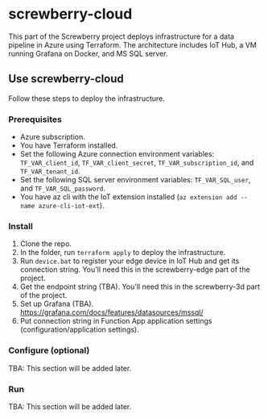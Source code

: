 # screwberry-cloud
This part of the Screwberry project deploys infrastructure for a data pipeline in Azure using Terraform. The architecture includes IoT Hub, a VM running Grafana on Docker, and MS SQL server.

## Use screwberry-cloud

Follow these steps to deploy the infrastructure.

### Prerequisites

* Azure subscription.
* You have Terraform installed.
* Set the following Azure connection environment variables: `TF_VAR_client_id`, `TF_VAR_client_secret`, `TF_VAR_subscription_id`, and `TF_VAR_tenant_id`.
* Set the following SQL server environment variables: `TF_VAR_SQL_user`, and `TF_VAR_SQL_password`.
* You have az cli with the IoT extension installed (`az extension add --name azure-cli-iot-ext`).

### Install

1. Clone the repo.
2. In the folder, run `terraform apply` to deploy the infrastructure.
3. Run `device.bat` to register your edge device in IoT Hub and get its connection string. You'll need this in the screwberry-edge part of the project.
4. Get the endpoint string (TBA). You'll need this in the screwberry-3d part of the project.
5. Set up Grafana (TBA). https://grafana.com/docs/features/datasources/mssql/
6. Put connection string in Function App application settings (configuration/application settings).

### Configure (optional)

TBA: This section will be added later.

### Run

TBA: This section will be added later.
